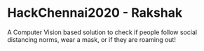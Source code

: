# HackChennai2020 - Rakshak
A Computer Vision based solution to check if people follow social distancing norms, wear a mask, or if they are roaming out!
